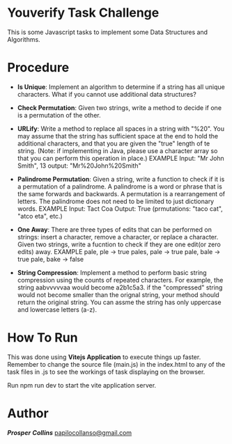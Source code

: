 # Youverify Task Challenge
This is some  Javascript tasks to implement some Data Structures and Algorithms.

# Procedure
- **Is Unique**: Implement an algorithm to determine if a string has all unique characters. What if you cannot use additional data structures?

- **Check Permutation**: Given two strings, write a method to decide if one is a permutation of the other.

- **URLify**: Write a method to replace all spaces in a string with "%20". You may assume that the string has sufficient space at the end to hold the additional characters, and that you are
given the "true" length of te string. (Note: if implementing in Java, please use a character array so that you can perform this operation in place.) EXAMPLE Input: "Mr John Smith",
13 output: "Mr%20John%20Smith"

- **Palindrome Permutation**: Given a string, write a function to check if it is a permutation of a palindrome. A palindrome is a word or phrase that is the same forwards and backwards. A
permutation is a rearrangement of letters. The palindrome does not need to be limited to just dictionary words.
EXAMPLE
Input: Tact Coa
Output: True (prmutations: "taco cat", "atco eta", etc.)

- **One Away**: There are three types of edits that can be performed on strings: insert a character, remove a character, or replace a character. Given two strings, write a fucntion to check
if they are one edit(or zero edits) away.
EXAMPLE
pale, ple -> true
pales, pale -> true
pale, bale -> true
pale, bake -> false

- **String Compression**: Implement a method to perform basic string compression using the counts of repeated characters. For example, the string aabvvvvvaa would become a2b1c5a3. if the "compressed"
string would not become smaller than the orignal string, your method should return the original string. You can assme the string has only uppercase and lowercase letters (a-z).
 
 # How To Run
This was done using **Vitejs Application** to execute things up faster.
Remember to change the source file (main.js) in the index.html to any of the task files in .js to see the workings of task displaying on the browser.

Run npm run dev to start the vite application server.

# Author
 ***Prosper*** ***Collins*** papilocollanso@gmail.com




 

